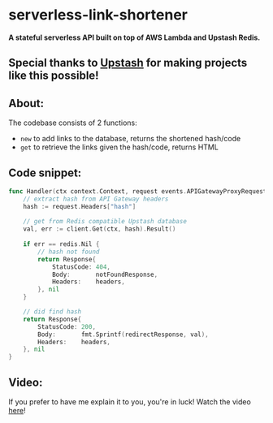 # serverless-link-shortener
**A stateful serverless API built on top of AWS Lambda and Upstash Redis.**

## Special thanks to [Upstash](https://upstash.com/) for making projects like this possible!

## About:

The codebase consists of 2 functions:
- `new` to add links to the database, returns the shortened hash/code
- `get` to retrieve the links given the hash/code, returns HTML

## Code snippet:
```go
func Handler(ctx context.Context, request events.APIGatewayProxyRequest) (Response, error) {
    // extract hash from API Gateway headers
	hash := request.Headers["hash"]
    
	// get from Redis compatible Upstash database
    val, err := client.Get(ctx, hash).Result()
    
    if err == redis.Nil {
        // hash not found
        return Response{
            StatusCode: 404,
            Body:       notFoundResponse,
            Headers:    headers,
        }, nil
    }

    // did find hash
    return Response{
        StatusCode: 200,
        Body:       fmt.Sprintf(redirectResponse, val),
        Headers:    headers,
    }, nil
}
```

## Video:
If you prefer to have me explain it to you, you're in luck!
Watch the video [here](https://youtu.be/EJ6CJ0GC9lk)!


